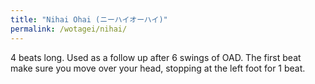 ```yaml
---
title: "Nihai Ohai (ニーハイオーハイ)"
permalink: /wotagei/nihai/
---
```


4 beats long.
Used as a follow up after 6 swings of OAD.
The first beat make sure you move over your head, stopping at the left foot for 1 beat.
